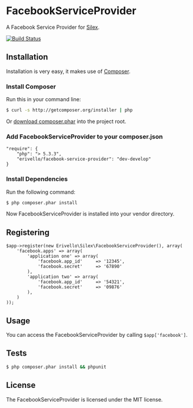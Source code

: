 FacebookServiceProvider
=======================

A Facebook Service Provider for [Silex][1].

[![Build Status](https://secure.travis-ci.org/erivello/FacebookServiceProvider.png?branch=master)](http://travis-ci.org/erivello/FacebookServiceProvider)

Installation
------------

Installation is very easy, it makes use of [Composer][2].

### Install Composer

Run this in your command line:

``` bash
$ curl -s http://getcomposer.org/installer | php
```

Or [download composer.phar][3] into the project root.

### Add FacebookServiceProvider to your composer.json

    "require": {
        "php": "> 5.3.3",
        "erivello/facebook-service-provider": "dev-develop"
    }

### Install Dependencies

Run the following command:

``` bash
$ php composer.phar install
```

Now FacebookServiceProvider is installed into your vendor directory.

Registering
-----------

    $app->register(new Erivello\Silex\FacebookServiceProvider(), array(
        'facebook.apps' => array(
            'application one' => array(
                'facebook.app_id'     => '12345',
                'facebook.secret'     => '67890'
            ),
            'application two' => array(
                'facebook.app_id'     => '54321',
                'facebook.secret'     => '09876'
            ),
        )
    ));


Usage
--------

You can access the FacebookServiceProvider by calling ``$app['facebook']``.


Tests
-----

``` bash
$ php composer.phar install && phpunit
```

License
-------

The FacebookServiceProvider is licensed under the MIT license.

[1]: http://silex.sensiolabs.org/
[2]: http://getcomposer.org/
[3]: http://getcomposer.org/composer.phar
